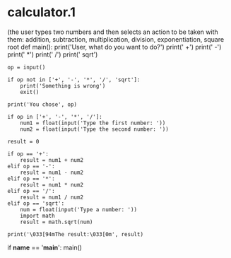 # calculator.1
(the user types two numbers and then selects an action to be  taken with them: addition, subtraction, multiplication, division,  exponentiation, square root
def main():
    print('User, what do you want to do?')
    print(' +')
    print(' -')
    print(' *')
    print(' /')
    print(' sqrt')

    op = input()

    if op not in ['+', '-', '*', '/', 'sqrt']:
        print('Something is wrong')
        exit()

    print('You chose', op)

    if op in ['+', '-', '*', '/']:
        num1 = float(input('Type the first number: '))
        num2 = float(input('Type the second number: '))

    result = 0

    if op == '+':
        result = num1 + num2
    elif op == '-':
        result = num1 - num2
    elif op == '*':
        result = num1 * num2
    elif op == '/':
        result = num1 / num2
    elif op == 'sqrt':
        num = float(input('Type a number: '))
        import math
        result = math.sqrt(num)

    print('\033[94mThe result:\033[0m', result)

if __name__ == '__main__':
    main()
